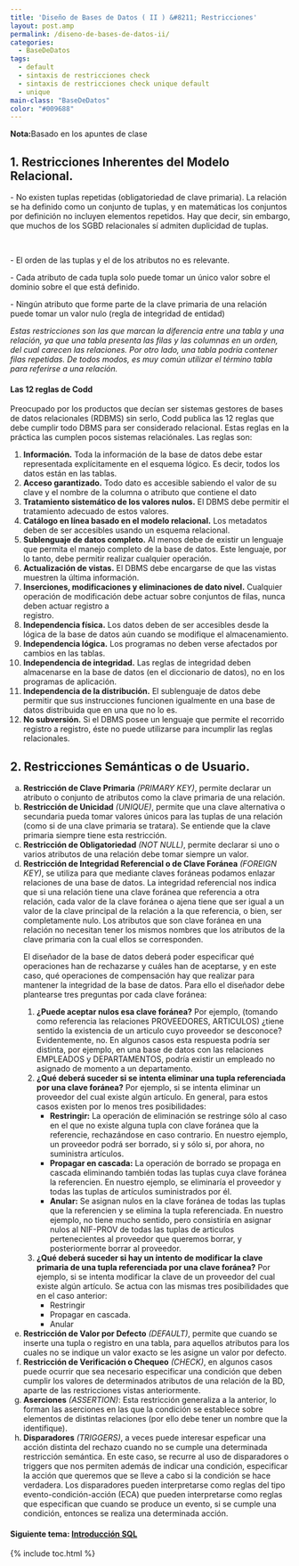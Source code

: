 ```yaml
---
title: 'Diseño de Bases de Datos ( II ) &#8211; Restricciones'
layout: post.amp
permalink: /diseno-de-bases-de-datos-ii/
categories:
  - BaseDeDatos
tags:
  - default
  - sintaxis de restricciones check
  - sintaxis de restricciones check unique default
  - unique
main-class: "BaseDeDatos"
color: "#009688"
---
```

<div class="icosql">
</div>
<p class="nota">
<strong>Nota:</strong>Basado en los apuntes de clase
</p>

## 1. Restricciones Inherentes del Modelo Relacional.

<div >
<p>
    - No existen tuplas repetidas (obligatoriedad de clave primaria). La relación se ha definido como un conjunto de tuplas, y en matemáticas los conjuntos por definición no incluyen elementos repetidos. Hay que decir, sin embargo, que muchos de los SGBD relacionales sí admiten duplicidad de tuplas.
  </p>
<p>
<br /><!--ad-->
</p>
<p>
    - El orden de las tuplas y el de los atributos no es relevante.
  </p>
<p>
    - Cada atributo de cada tupla solo puede tomar un único valor sobre el dominio sobre el que está definido.
  </p>
<p>
    - Ningún atributo que forme parte de la clave primaria de una relación puede tomar un valor nulo (regla de integridad de entidad)
  </p>
<p>
<em>Estas restricciones son las que marcan la diferencia entre una tabla y una relación, ya que una tabla presenta las filas y las columnas en un orden, del cual carecen las relaciones. Por otro lado, una tabla podría contener filas repetidas. De todos modos, es muy común utilizar el término tabla para referirse a una relación.</em>
</p>
</div>

#### Las 12 reglas de Codd

<div >
<p>
    Preocupado por los productos que decían ser sistemas gestores de bases de datos relacionales (RDBMS) sin serlo, Codd publica las 12 reglas que debe cumplir todo DBMS para ser considerado relacional. Estas reglas en la práctica las cumplen pocos sistemas relaciónales. Las reglas son:
  </p>
<ol>
<li>
<strong>Información.</strong> Toda la información de la base de datos debe estar representada explícitamente en el esquema lógico. Es decir, todos los datos están en las tablas.
    </li>
<li>
<strong>Acceso garantizado.</strong> Todo dato es accesible sabiendo el valor de su clave y el nombre de la columna o atributo que contiene el dato
    </li>
<li>
<strong>Tratamiento sistemático de los valores nulos.</strong> El DBMS debe permitir el tratamiento adecuado de estos valores.
    </li>
<li>
<strong>Catálogo en línea basado en el modelo relacional.</strong> Los metadatos deben de ser accesibles usando un esquema relacional.
    </li>
<li>
<strong>Sublenguaje de datos completo.</strong> Al menos debe de existir un lenguaje que permita el manejo completo de la base de datos. Este lenguaje, por lo tanto, debe permitir realizar cualquier operación.
    </li>
<li>
<strong>Actualización de vistas.</strong> El DBMS debe encargarse de que las vistas muestren la última información.
    </li>
<li>
<strong>Inserciones, modificaciones y eliminaciones de dato nivel.</strong> Cualquier operación de modificación debe actuar sobre conjuntos de filas, nunca deben actuar registro a<br /> registro.
    </li>
<li>
<strong>Independencia física.</strong> Los datos deben de ser accesibles desde la lógica de la base de datos aún cuando se modifique el almacenamiento.
    </li>
<li>
<strong>Independencia lógica.</strong> Los programas no deben verse afectados por cambios en las tablas.
    </li>
<li>
<strong>Independencia de integridad.</strong> Las reglas de integridad deben almacenarse en la base de datos (en el diccionario de datos), no en los programas de aplicación.
    </li>
<li>
<strong>Independencia de la distribución.</strong> El sublenguaje de datos debe permitir que sus instrucciones funcionen igualmente en una base de datos distribuida que en una que no lo es.
    </li>
<li>
<strong>No subversión.</strong> Si el DBMS posee un lenguaje que permite el recorrido registro a registro, éste no puede utilizarse para incumplir las reglas relacionales.
    </li>
</ol>
</div>

## 2. Restricciones Semánticas o de Usuario.

<div >
<ol type="a">
<li>
<strong>Restricción de Clave Primaria</strong> <em>(PRIMARY KEY)</em>, permite declarar un atributo o conjunto de atributos como la clave primaria de una relación.
    </li>
<li>
<strong>Restricción de Unicidad</strong> <em>(UNIQUE)</em>, permite que una clave alternativa o secundaria pueda tomar valores únicos para las tuplas de una relación (como si de una clave primaria se tratara). Se entiende que la clave primaria siempre tiene esta restricción.
    </li>
<li>
<strong>Restricción de Obligatoriedad</strong> <em>(NOT NULL)</em>, permite declarar si uno o varios atributos de una relación debe tomar siempre un valor.
    </li>
<li>
<strong>Restricción de Integridad Referencial o de Clave Foránea</strong> <em>(FOREIGN KEY)</em>, se utiliza para que mediante claves foráneas podamos enlazar relaciones de una base de datos. La integridad referencial nos indica que si una relación tiene una clave foránea que referencia a otra relación, cada valor de la clave foránea o ajena tiene que ser igual a un valor de la clave principal de la relación a la que referencia, o bien, ser completamente nulo. Los atributos que son clave foránea en una relación no necesitan tener los mismos nombres que los atributos de la clave primaria con la cual ellos se corresponden. <p>
        El diseñador de la base de datos deberá poder especificar qué operaciones han de rechazarse y cuáles han de aceptarse, y en este caso, qué operaciones de compensación hay que realizar para mantener la integridad de la base de datos. Para ello el diseñador debe plantearse tres preguntas por cada clave foránea:
      </p>
<ol>
<li>
<strong>¿Puede aceptar nulos esa clave foránea?</strong> Por ejemplo, (tomando como referencia las relaciones PROVEEDORES, ARTICULOS) ¿tiene sentido la existencia de un articulo cuyo proveedor se desconoce? Evidentemente, no. En algunos casos esta respuesta podría ser distinta, por ejemplo, en una base de datos con las relaciones EMPLEADOS y DEPARTAMENTOS, podría existir un empleado no asignado de momento a un departamento.
        </li>
<li>
<strong>¿Qué deberá suceder si se intenta eliminar una tupla referenciada por una clave foránea?</strong> Por ejemplo, si se intenta eliminar un proveedor del cual existe algún artículo. En general, para estos casos existen por lo menos tres posibilidades: <ul>
<li>
<strong>Restringir:</strong> La operación de eliminación se restringe sólo al caso en el que no existe alguna tupla con clave foránea que la referencie, rechazándose en caso contrario. En nuestro ejemplo, un proveedor podrá ser borrado, si y sólo si, por ahora, no suministra artículos.
            </li>
<li>
<strong>Propagar en cascada:</strong> La operación de borrado se propaga en cascada eliminando también todas las tuplas cuya clave foránea la referencien. En nuestro ejemplo, se eliminaría el proveedor y todas las tuplas de artículos suministrados por él.
            </li>
<li>
<strong>Anular:</strong> Se asignan nulos en la clave foránea de todas las tuplas que la referencien y se elimina la tupla referenciada. En nuestro ejemplo, no tiene mucho sentido, pero consistiría en asignar nulos al NIF-PROV de todas las tuplas de articulos pertenecientes al proveedor que queremos borrar, y posteriormente borrar al proveedor.
            </li>
</ul>
</li>
<li>
<strong>¿Qué deberá suceder si hay un intento de modificar la clave primaria de una tupla referenciada por una clave foránea?</strong> Por ejemplo, si se intenta modificar la clave de un proveedor del cual existe algún artículo. Se actua con las mismas tres posibilidades que en el caso anterior: <ul>
<li>
              Restringir
            </li>
<li>
              Propagar en cascada.
            </li>
<li>
              Anular
            </li>
</ul>
</li>
</ol>
</li>
<li>
<strong>Restricción de Valor por Defecto</strong> <em>(DEFAULT)</em>, permite que cuando se inserte una tupla o registro en una tabla, para aquellos atributos para los cuales no se indique un valor exacto se les asigne un valor por defecto.
    </li>
<li>
<strong>Restricción de Verificación o Chequeo</strong> <em>(CHECK)</em>, en algunos casos puede ocurrir que sea necesario especificar una condición que deben cumplir los valores de determinados atributos de una relación de la BD, aparte de las restricciones vistas anteriormente.
    </li>
<li>
<strong>Aserciones</strong> <em>(ASSERTION)</em>: Esta restricción generaliza a la anterior, lo forman las aserciones en las que la condición se establece sobre elementos de distintas relaciones (por ello debe tener un nombre que la identifique).
    </li>
<li>
<strong>Disparadores</strong> <em>(TRIGGERS)</em>, a veces puede interesar espeficar una acción distinta del rechazo cuando no se cumple una determinada restricción semántica. En este caso, se recurre al uso de disparadores o triggers que nos permiten además de indicar una condición, especificar la acción que queremos que se lleve a cabo si la condición se hace verdadera. Los disparadores pueden interpretarse como reglas del tipo evento-condición-acción (ECA) que pueden interpretarse como reglas que especifican que cuando se produce un evento, si se cumple una condición, entonces se realiza una determinada acción.
    </li>
</ol>
</div>

#### Siguiente tema: [Introducción SQL][1] 



 [1]: https://elbauldelprogramador.com/introduccion-sql-sql-introduction/

{% include toc.html %}
